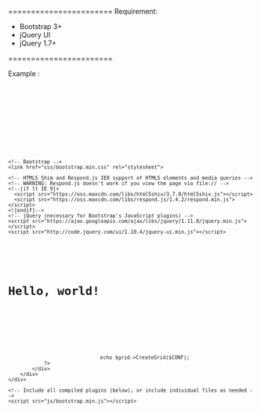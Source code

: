 =======================
Requirement:
 - Bootstrap 3+ 
 - jQuery UI
 - jQuery 1.7+

=======================

Example :
<code>
<!DOCTYPE html>
<html lang="en">
  <head>
    <meta charset="utf-8">
    <meta http-equiv="X-UA-Compatible" content="IE=edge">
    <meta name="viewport" content="width=device-width, initial-scale=1">
    <title>Bootstrap 101 Template</title>

    <!-- Bootstrap -->
    <link href="css/bootstrap.min.css" rel="stylesheet">

    <!-- HTML5 Shim and Respond.js IE8 support of HTML5 elements and media queries -->
    <!-- WARNING: Respond.js doesn't work if you view the page via file:// -->
    <!--[if lt IE 9]>
      <script src="https://oss.maxcdn.com/libs/html5shiv/3.7.0/html5shiv.js"></script>
      <script src="https://oss.maxcdn.com/libs/respond.js/1.4.2/respond.min.js"></script>
    <![endif]-->
	<!-- jQuery (necessary for Bootstrap's JavaScript plugins) -->
    <script src="https://ajax.googleapis.com/ajax/libs/jquery/1.11.0/jquery.min.js"></script>
	<script src="http://code.jquery.com/ui/1.10.4/jquery-ui.min.js"></script>
  </head>
  <body>
    <h1>Hello, world!</h1>
	<div class="container">
		<div class="row">
			<div class="col-md-12">
				<?php 
				require_once 'transgrid/transgrid.php';
				$grid           		= new TransGrid ();
				$CONF ['table'] 		= 't_department';
				$CONF ['editable']     = true;
				$CONF ['field']        = array('department_id','department_name','department_status');
				$CONF ['limit']        = 10;
				$CONF ['edit_field']   = array('department_name','department_status');
				$CONF ['insert_field'] = array('department_name','department_status');
				$CONF ['search_field'] = array('department_name');
				$CONF ['status_field'] = 'department_status';
				$CONF ['tablehead']    = array('Department','Status');
				$CONF ['title']        = 'Settings &raquo; Department';
				$CONF ['sortable']     = true;
				$CONF ['order_field']  = 'urutan';

				echo $grid->CreateGrid($CONF);
				?>
			</div>
		</div>
	</div>	
    
    <!-- Include all compiled plugins (below), or include individual files as needed -->
    <script src="js/bootstrap.min.js"></script>
  </body>
</html>
	
</code>

